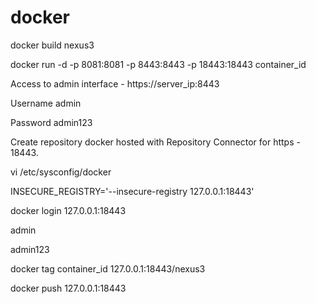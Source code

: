 # docker

docker build nexus3

docker run -d -p 8081:8081 -p 8443:8443 -p 18443:18443 container_id


Access to admin interface - https://server_ip:8443

Username admin

Password admin123

Create repository docker hosted with Repository Connector for https - 18443.


vi /etc/sysconfig/docker

INSECURE_REGISTRY='--insecure-registry 127.0.0.1:18443'



docker login 127.0.0.1:18443

admin

admin123



docker tag container_id 127.0.0.1:18443/nexus3

docker push 127.0.0.1:18443


